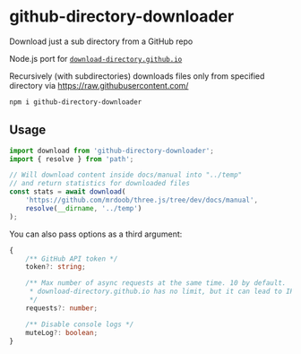 # github-directory-downloader

Download just a sub directory from a GitHub repo

Node.js port for [`download-directory.github.io`](https://github.com/download-directory/download-directory.github.io)

Recursively (with subdirectories) downloads files only from specified directory via https://raw.githubusercontent.com/
 

```sh
npm i github-directory-downloader
```

## Usage
```typescript
import download from 'github-directory-downloader';
import { resolve } from 'path';

// Will download content inside docs/manual into "../temp" 
// and return statistics for downloaded files
const stats = await download(
    'https://github.com/mrdoob/three.js/tree/dev/docs/manual',
    resolve(__dirname, '../temp')
);
```

You can also pass options as a third argument:
```typescript
{
    /** GitHub API token */
    token?: string;

    /** Max number of async requests at the same time. 10 by default.
     * download-directory.github.io has no limit, but it can lead to IP blocking
     */
    requests?: number;

    /** Disable console logs */
    muteLog?: boolean;
}
```